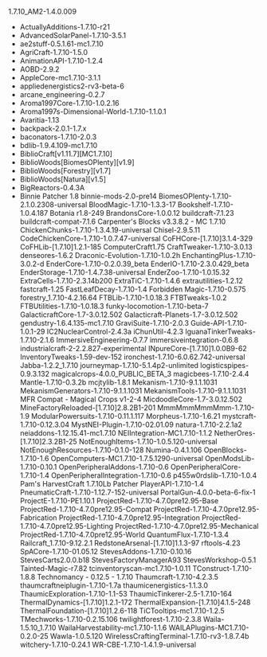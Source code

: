 1.7.10_AM2-1.4.0.009
- ActuallyAdditions-1.7.10-r21
- AdvancedSolarPanel-1.7.10-3.5.1
- ae2stuff-0.5.1.61-mc1.7.10
- AgriCraft-1.7.10-1.5.0
- AnimationAPI-1.7.10-1.2.4
- AOBD-2.9.2
- AppleCore-mc1.7.10-3.1.1
- appliedenergistics2-rv3-beta-6
- arcane_engineering-0.2.7
- Aroma1997Core-1.7.10-1.0.2.16
- Aroma1997s-Dimensional-World-1.7.10-1.1.0.1
- Avaritia-1.13
- backpack-2.0.1-1.7.x
- baconators-1.7.10-2.0.3
- bdlib-1.9.4.109-mc1.7.10
- BiblioCraft[v1.11.7][MC1.7.10]
- BiblioWoods[BiomesOPlenty][v1.9]
- BiblioWoods[Forestry][v1.7]
- BiblioWoods[Natura][v1.5]
- BigReactors-0.4.3A
- Binnie Patcher 1.8
binnie-mods-2.0-pre14
BiomesOPlenty-1.7.10-2.1.0.2308-universal
BloodMagic-1.7.10-1.3.3-17
Bookshelf-1.7.10-1.0.4.187
Botania r1.8-249
BrandonsCore-1.0.0.12
buildcraft-7.1.23
buildcraft-compat-7.1.6
Carpenter's Blocks v3.3.8.2 - MC 1.7.10
ChickenChunks-1.7.10-1.3.4.19-universal
Chisel-2.9.5.11
CodeChickenCore-1.7.10-1.0.7.47-universal
CoFHCore-[1.7.10]3.1.4-329
CoFHLib-[1.7.10]1.2.1-185
ComputerCraft1.75
CraftTweaker-1.7.10-3.0.13
denseores-1.6.2
Draconic-Evolution-1.7.10-1.0.2h
EnchantingPlus-1.7.10-3.0.2-d
EnderCore-1.7.10-0.2.0.39_beta
EnderIO-1.7.10-2.3.0.429_beta
EnderStorage-1.7.10-1.4.7.38-universal
EnderZoo-1.7.10-1.0.15.32
ExtraCells-1.7.10-2.3.14b200
ExtraTiC-1.7.10-1.4.6
extrautilities-1.2.12
fastcraft-1.25
FastLeafDecay-1.7.10-1.4
Forbidden Magic-1.7.10-0.575
forestry_1.7.10-4.2.16.64
FTBLib-1.7.10-1.0.18.3
FTBTweaks-1.0.2
FTBUtilities-1.7.10-1.0.18.3
funky-locomotion-1.7.10-beta-7
GalacticraftCore-1.7-3.0.12.502
Galacticraft-Planets-1.7-3.0.12.502
gendustry-1.6.4.135-mc1.7.10
GraviSuite-1.7.10-2.0.3
Guide-API-1.7.10-1.0.1-29
IC2NuclearControl-2.4.3a
iChunUtil-4.2.3
IguanaTinkerTweaks-1.7.10-2.1.6
ImmersiveEngineering-0.7.7
immersiveintegration-0.6.8
industrialcraft-2-2.2.827-experimental
INpureCore-[1.7.10]1.0.0B9-62
InventoryTweaks-1.59-dev-152
ironchest-1.7.10-6.0.62.742-universal
Jabba-1.2.2_1.7.10
journeymap-1.7.10-5.1.4p2-unlimited
logisticspipes-0.9.3.132
magicalcrops-4.0.0_PUBLIC_BETA_3
magicbees-1.7.10-2.4.4
Mantle-1.7.10-0.3.2b
mcjtylib-1.8.1
Mekanism-1.7.10-9.1.1.1031
MekanismGenerators-1.7.10-9.1.1.1031
MekanismTools-1.7.10-9.1.1.1031
MFR Compat - Magical Crops v1-2-4
MicdoodleCore-1.7-3.0.12.502
MineFactoryReloaded-[1.7.10]2.8.2B1-201
MmmMmmMmmMmm-1.7.10-1.9
ModularPowersuits-1.7.10-0.11.1.117
Morpheus-1.7.10-1.6.21
mystcraft-1.7.10-0.12.3.04
MystNEI-Plugin-1.7.10-02.01.09
natura-1.7.10-2.2.1a2
neiaddons-1.12.15.41-mc1.7.10
NEIIntegration-MC1.7.10-1.1.2
NetherOres-[1.7.10]2.3.2B1-25
NotEnoughItems-1.7.10-1.0.5.120-universal
NotEnoughResources-1.7.10-0.1.0-128
Numina-0.4.1.106
OpenBlocks-1.7.10-1.6
OpenComputers-MC1.7.10-1.7.5.1290-universal
OpenModsLib-1.7.10-0.10.1
OpenPeripheralAddons-1.7.10-0.6
OpenPeripheralCore-1.7.10-1.4
OpenPeripheralIntegration-1.7.10-0.6
p455w0rdslib-1.7.10-1.0.4
Pam's HarvestCraft 1.7.10Lb
Patcher
PlayerAPI-1.7.10-1.4
PneumaticCraft-1.7.10-1.12.7-152-universal
PortalGun-4.0.0-beta-6-fix-1
ProjectE-1.7.10-PE1.10.1
ProjectRed-1.7.10-4.7.0pre12.95-Base
ProjectRed-1.7.10-4.7.0pre12.95-Compat
ProjectRed-1.7.10-4.7.0pre12.95-Fabrication
ProjectRed-1.7.10-4.7.0pre12.95-Integration
ProjectRed-1.7.10-4.7.0pre12.95-Lighting
ProjectRed-1.7.10-4.7.0pre12.95-Mechanical
ProjectRed-1.7.10-4.7.0pre12.95-World
QuantumFlux-1.7.10-1.3.4
Railcraft_1.7.10-9.12.2.1
RedstoneArsenal-[1.7.10]1.1.3-97
rftools-4.23
SpACore-1.7.10-01.05.12
StevesAddons-1.7.10-0.10.16
StevesCarts2.0.0.b18
StevesFactoryManagerA93
StevesWorkshop-0.5.1
Tainted-Magic-r7.82
tcinventoryscan-mc1.7.10-1.0.11
TConstruct-1.7.10-1.8.8
Technomancy - 0.12.5 - 1.7.10
Thaumcraft-1.7.10-4.2.3.5
thaumcraftneiplugin-1.7.10-1.7a
thaumicenergistics-1.1.3.0
ThaumicExploration-1.7.10-1.1-53
ThaumicTinkerer-2.5-1.7.10-164
ThermalDynamics-[1.7.10]1.2.1-172
ThermalExpansion-[1.7.10]4.1.5-248
ThermalFoundation-[1.7.10]1.2.6-118
TiCTooltips-mc1.7.10-1.2.5
TMechworks-1.7.10-0.2.15.106
twilightforest-1.7.10-2.3.8
Waila-1.5.10_1.7.10
WailaHarvestability-mc1.7.10-1.1.6
WAILAPlugins-MC1.7.10-0.2.0-25
Wawla-1.0.5.120
WirelessCraftingTerminal-1.7.10-rv3-1.8.7.4b
witchery-1.7.10-0.24.1
WR-CBE-1.7.10-1.4.1.9-universal
